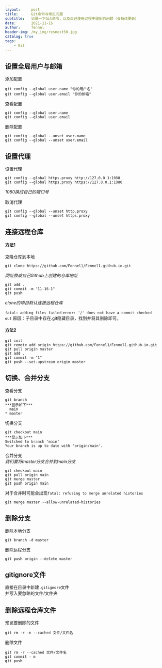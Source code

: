 ```yaml
---
layout:     post
title:      Git命令与常见问题
subtitle:   记录一下Git命令，以及自己使用过程中碰到的问题（会持续更新）
date:       2021-11-16
author:     fennel
header-img: /my_img/resnest50.jpg
catalog: true
tags:
    - Git
---
```


## 设置全局用户与邮箱

添加配置
```
git config --global user.name "你的用户名"
git config --global user.email "你的邮箱"
```

查看配置
```
git config --global user.name
git config --global user.email
```

删除配置
```
git config --global --unset user.name
git config --global --unset user.email
```

## 设置代理

设置代理
```
git config --global https.proxy http://127.0.0.1:1080
git config --global https.proxy https://127.0.0.1:1080
```
*1080换成自己的端口号*

取消代理
```
git config --global --unset http.proxy
git config --global --unset https.proxy
```

## 连接远程仓库

#### 方法1
克隆仓库到本地
```
git clone https://github.com/Fennel1/Fennel1.github.io.git
```
*网址换成自己Github上创建的仓库地址*

```
git add .
git commit -m "11-16-1"
git push
```
*clone的项目默认连接远程仓库*

`fatal: adding files failed`
`error: '/' does not have a commit checked out`
原因：子目录中存在.git隐藏目录，找到并将其删除即可。

#### 方法2
```
git init
git remote add origin https://github.com/Fennel1/Fennel1.github.io.git
git pull origin master
git add .
git commit -m "1"
git push --set-upstream origin master
```

## 切换、合并分支

查看分支
```
git branch
***显示如下***
  main
* master
```

切换分支
```
git checkout main
***显示如下***
Switched to branch 'main'
Your branch is up to date with 'origin/main'.
```

合并分支<br>
*我们要将master分支合并到main分支*
```
git checkout main
git pull origin main
git merge master
git push origin main
```

对于合并时可能会出现`fatal: refusing to merge unrelated histories`
```
git merge master --allow-unrelated-histories
```

## 删除分支

删除本地分支
```
git branch -d master
```
删除远程分支
```
git push origin --delete master
```

## gitignore文件

直接在目录中新建`.gitignore`文件<br>
并写入要忽略的文件/文件夹

## 删除远程仓库文件

预览要删除的文件
```
git rm -r -n --cached 文件/文件名

```

删除文件
```
git rm -r --cached 文件/文件名
git commit - m
git push
```




